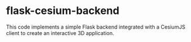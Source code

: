 # flask-cesium-backend
This code implements a simple Flask backend integrated with a CesiumJS client to create an interactive 3D application.
